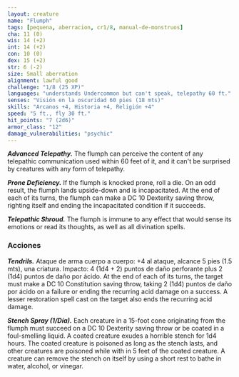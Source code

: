 ```yaml
---
layout: creature
name: "Flumph"
tags: [pequena, aberracion, cr1/8, manual-de-monstruos]
cha: 11 (0)
wis: 14 (+2)
int: 14 (+2)
con: 10 (0)
dex: 15 (+2)
str: 6 (-2)
size: Small aberration
alignment: lawful good
challenge: "1/8 (25 XP)"
languages: "understands Undercommon but can't speak, telepathy 60 ft."
senses: "Visión en la oscuridad 60 pies (18 mts)"
skills: "Arcanos +4, Historia +4, Religión +4"
speed: "5 ft., fly 30 ft."
hit_points: "7 (2d6)"
armor_class: "12"
damage_vulnerabilities: "psychic"
---
```


***Advanced Telepathy.*** The flumph can perceive the content of any telepathic communication used within 60 feet of it, and it can't be surprised by creatures with any form of telepathy.

***Prone Deficiency.*** If the flumph is knocked prone, roll a die. On an odd result, the flumph lands upside-down and is incapacitated. At the end of each of its turns, the flumph can make a DC 10 Dexterity saving throw, righting itself and ending the incapacitated condition if it succeeds.

***Telepathic Shroud.*** The flumph is immune to any effect that would sense its emotions or read its thoughts, as well as all divination spells.

### Acciones

***Tendrils.*** Ataque de arma cuerpo a cuerpo: +4 al ataque, alcance 5 pies (1.5 mts), una criatura. Impacto: 4 (1d4 + 2) puntos de daño perforante plus 2 (1d4) puntos de daño por ácido. At the end of each of its turns, the target must make a DC 10 Constitution saving throw, taking 2 (1d4) puntos de daño por ácido on a failure or ending the recurring acid damage on a success. A lesser restoration spell cast on the target also ends the recurring acid damage.

***Stench Spray (1/Día).*** Each creature in a 15-foot cone originating from the flumph must succeed on a DC 10 Dexterity saving throw or be coated in a foul-smelling liquid. A coated creature exudes a horrible stench for 1d4 hours. The coated creature is poisoned as long as the stench lasts, and other creatures are poisoned while with in 5 feet of the coated creature. A creature can remove the stench on itself by using a short rest to bathe in water, alcohol, or vinegar.